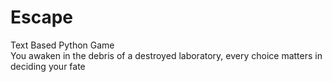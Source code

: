 # Escape
Text Based Python Game <br />
You awaken in the debris of a destroyed laboratory, every choice matters in deciding your fate
